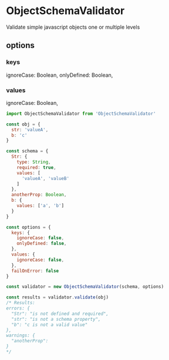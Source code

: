 # ObjectSchemaValidator
Validate simple javascript objects one or multiple levels

## options
### keys
  ignoreCase: Boolean,
  onlyDefined: Boolean,
### values
  ignoreCase: Boolean,

```javascript
import ObjectSchemaValidator from 'ObjectSchemaValidator'

const obj = {
  str: 'valueA',
  b: 'c'
}

const schema = {
  Str: {
    type: String,
    required: true,
    values: [
      'valueA', 'valueB'
    ]
  },
  anotherProp: Boolean,
  b: {
    values: ['a', 'b']
  }
}

const options = {
  keys: {
    ignoreCase: false,
    onlyDefined: false,
  },
  values: {
    ignoreCase: false,
  },
  failOnError: false
}

const validator = new ObjectSchemaValidator(schema, options)

const results = validator.validate(obj)
/* Results:
errors: {
  "Str": "is not defined and required",
  "str": "is not a schema property",
  "b": "c is not a valid value"
},
warnings: {
  "anotherProp":
}
*/
```
